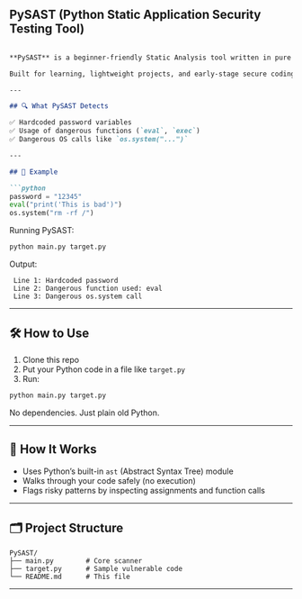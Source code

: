 PySAST (Python Static Application Security Testing Tool)
---

```markdown

**PySAST** is a beginner-friendly Static Analysis tool written in pure Python. It scans Python source code for insecure coding patterns and bad practices — without running the code.

Built for learning, lightweight projects, and early-stage secure coding.

---

## 🔍 What PySAST Detects

✅ Hardcoded password variables  
✅ Usage of dangerous functions (`eval`, `exec`)  
✅ Dangerous OS calls like `os.system("...")`  

---

## 📂 Example

```python
password = "12345"
eval("print('This is bad')")
os.system("rm -rf /")
```

Running PySAST:

```bash
python main.py target.py
```

Output:

```
 Line 1: Hardcoded password
 Line 2: Dangerous function used: eval
 Line 3: Dangerous os.system call
```

---

## 🛠️ How to Use

1. Clone this repo
2. Put your Python code in a file like `target.py`
3. Run:

```bash
python main.py target.py
```

No dependencies. Just plain old Python.

---

## 🧠 How It Works

- Uses Python’s built-in `ast` (Abstract Syntax Tree) module
- Walks through your code safely (no execution)
- Flags risky patterns by inspecting assignments and function calls

---

## 🗂️ Project Structure

```
PySAST/
├── main.py        # Core scanner
├── target.py      # Sample vulnerable code
└── README.md      # This file
```

---









